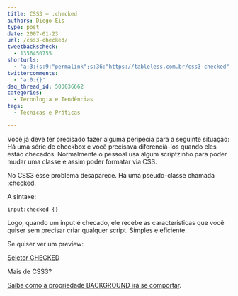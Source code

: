 ```yaml
---
title: CSS3 – :checked
authors: Diego Eis
type: post
date: 2007-01-23
url: /css3-checked/
tweetbackscheck:
  - 1356450755
shorturls:
  - 'a:3:{s:9:"permalink";s:36:"https://tableless.com.br/css3-checked";s:7:"tinyurl";s:26:"https://tinyurl.com/3s2y92x";s:4:"isgd";s:19:"https://is.gd/aztHhA";}'
twittercomments:
  - 'a:0:{}'
dsq_thread_id: 503036662
categories:
  - Tecnologia e Tendências
tags:
  - Técnicas e Práticas

---
```

Você já deve ter precisado fazer alguma peripécia para a seguinte situação: Há uma série de checkbox e você precisava diferenciá-los quando eles estão checados. Normalmente o pessoal usa algum scriptzinho para poder mudar uma classe e assim poder formatar via CSS.

No CSS3 esse problema desaparece. Há uma pseudo-classe chamada :checked.
  
A sintaxe:

`input:checked {}`

Logo, quando um input é checado, ele recebe as características que você quiser sem precisar criar qualquer script. Simples e eficiente.

Se quiser ver um preview:
  
[Seletor CHECKED][1]

Mais de CSS3?
  
[Saiba como a propriedade BACKGROUND irá se comportar][2].

 [1]: https://www.css3.info/selectors-test/test-checked.html#checked
 [2]: https://tableless.com.br/css-3-propriedade-background